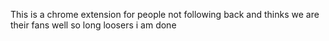 This is a chrome extension for people not following back and thinks we are their fans
well so long loosers i am done
